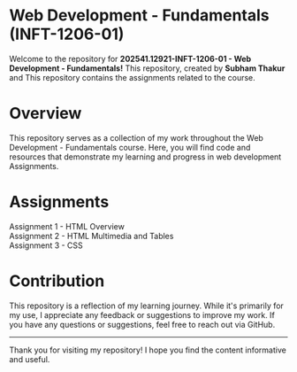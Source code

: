 # Web Development - Fundamentals (INFT-1206-01)
Welcome to the repository  for **202541.12921-INFT-1206-01 - Web Development - Fundamentals!** This repository, created by **Subham Thakur** and This repository contains the assignments related to the course.

# Overview
This repository serves as a collection of my work throughout the Web Development - Fundamentals course. Here, you will find code and resources that demonstrate my learning and progress in web development Assignments.

# Assignments
Assignment 1 - HTML Overview  
Assignment 2 - HTML Multimedia and Tables  
Assignment 3 - CSS  

# Contribution
This repository is a reflection of my learning journey. While it's primarily for my use, I appreciate any feedback or suggestions to improve my work.
If you have any questions or suggestions, feel free to reach out via GitHub.

-------------------------------------------------------------------------------
Thank you for visiting my repository! I hope you find the content informative and useful.
